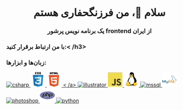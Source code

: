 <h1 align="center">سلام 👋، من فرزنگحفاری هستم</h1>
<h3 align="center">یک برنامه نویس پرشور frontend از ایران</h3>

<h3 align="left">با من ارتباط برقرار کنید:< /h3>
<p align="left">
</p>

<h3 align="left">زبان‌ها و ابزارها:</h3>
<p align="left"> <a href="https://www.w3schools.com/cs/" target="_blank" rel="noreferrer"> <img src="https://raw.githubusercontent. com/devicons/devicon/master/icons/csharp/csharp-original.svg" alt="csharp" width="40" height="40"/> </a> <a href="https://www. w3schools.com/css/" target="_blank" rel="noreferrer"> <img src="https://raw.githubusercontent.com/devicons/devicon/master/icons/css3/css3-original-wordmark.svg " alt="css3" width="40" height="40"/> </a> <a href="https://www.w3.org/html/" target="_blank" rel="noreferrer" > <img src="https://raw.githubusercontent.com/devicons/devicon/master/icons/html5/html5-original-wordmark.svg" alt="html5" width="40" height="40"/> < /a> <a href="https://www.adobe.com/in/products/illustrator.html" target="_blank" rel="noreferrer"> <img src="https://www.vectorlogo. zone/logos/adobe_illustrator/adobe_illustrator-icon.svg" alt="illustrator" width="40" height="40"/> </a> <a href="https://developer.mozilla.org/en- US/docs/Web/JavaScript" target="_blank" rel="noreferrer"> <img src="https://raw.githubusercontent.com/devicons/devicon/master/icons/javascript/javascript-original.svg"alt="javascript" width="40" height="40"/> </a> <a href="https://www.linux.org/" target="_blank" rel="noreferrer"> <img src="https://raw.githubusercontent.com/devicons/devicon/master/icons/linux/linux-original.svg" alt="linux" width="40" height="40"/> </a> <a href="https://www.microsoft.com/en-us/sql-server" target="_blank" rel="noreferrer"> <img src="https://www.svgrepo.com/show /303229/microsoft-sql-server-logo.svg" alt="mssql" width="40" height="40"/> </a> <a href="https://www.mysql.com/" target="_blank" rel="noreferrer"> <img src="https://raw.githubusercontent.com/devicons/devicon/master/icons/mysql/mysql-original-wordmark.svg" alt="mysql" width="40" height="40 "/> </a> <a href="https://www.photoshop.com/en" target="_blank" rel="noreferrer"> <img src="https://raw.githubusercontent.com/ devicons/devicon/master/icons/photoshop/photoshop-line.svg" alt="photoshop" width="40" height="40"/> </a> <a href="https://www.php. net" target="_blank" rel="noreferrer"> <img src="https://raw.githubusercontent.com/devicons/devicon/master/icons/php/php-original.svg" alt="php" عرض ="40" height="40"/> </a> <a href="https://www.python.org" target="_blank" rel="noreferrer"> <img src="https://raw. githubusercontent.com/devicons/devicon/master/icons/python/python-original.svg" alt="python" width="40" height="40"/> </a> </p>
